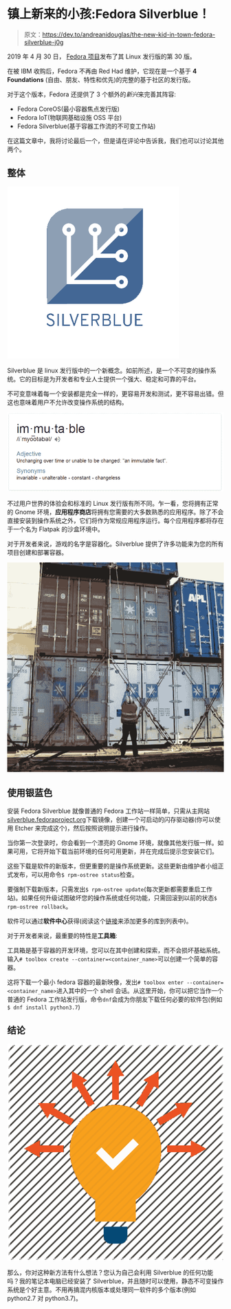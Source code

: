 # 镇上新来的小孩:Fedora Silverblue！

> 原文：<https://dev.to/andreanidouglas/the-new-kid-in-town-fedora-silverblue-j0g>

2019 年 4 月 30 日， [Fedora 项目](https://getfedora.org/)发布了其 Linux 发行版的第 30 版。

在被 IBM 收购后，Fedora 不再由 Red Had 维护，它现在是一个基于 **4 Foundations** (自由、朋友、特性和优先)的完整的基于社区的发行版。

对于这个版本，Fedora 还提供了 3 个额外的*新兴*来完善其阵容:

*   Fedora CoreOS(最小容器焦点发行版)
*   Fedora IoT(物联网基础设施 OSS 平台)
*   Fedora Silverblue(基于容器工作流的不可变工作站)

在这篇文章中，我将讨论最后一个，但是请在评论中告诉我，我们也可以讨论其他两个。

## 整体

[![silverblue](img/2251b83510980e1c2dcb7d86f4985367.png)](https://res.cloudinary.com/practicaldev/image/fetch/s--HqBleMIY--/c_limit%2Cf_auto%2Cfl_progressive%2Cq_auto%2Cw_880/https://docs.fedoraproject.org/en-US/fedora-silverblue/_images/silverblue-logo.svg)

Silverblue 是 linux 发行版中的一个新概念。如前所述，是一个不可变的操作系统。它的目标是为开发者和专业人士提供一个强大、稳定和可靠的平台。

不可变意味着每一个安装都是完全一样的，更容易开发和测试，更不容易出错。但这也意味着用户不允许改变操作系统的结构。

[![immutable](img/999868eb88ca4020aac9a76c88cf79a7.png)](https://res.cloudinary.com/practicaldev/image/fetch/s--RwD8UJ-Q--/c_limit%2Cf_auto%2Cfl_progressive%2Cq_auto%2Cw_880/http://abhirockzz.files.wordpress.com/2014/01/immutable-defined.png)

不过用户世界的体验会和标准的 Linux 发行版有所不同。乍一看，您将拥有正常的 Gnome 环境，**应用程序商店**将拥有您需要的大多数熟悉的应用程序。除了不会直接安装到操作系统之外，它们将作为常规应用程序运行。每个应用程序都将存在于一个名为 Flatpak 的沙盒环境中。

对于开发者来说，游戏的名字是容器化。Silverblue 提供了许多功能来为您的所有项目创建和部署容器。

[![containers](img/3e885355fe04c5502a24e14d1d782614.png)](https://res.cloudinary.com/practicaldev/image/fetch/s--XdjN3PpP--/c_limit%2Cf_auto%2Cfl_progressive%2Cq_auto%2Cw_880/https://www.marineinsight.com/wp-content/uploads/2011/05/Container-lashing-with-rods.jpg)

## 使用银蓝色

安装 Fedora Silverblue 就像普通的 Fedora 工作站一样简单，只需从主网站[silverblue.fedoraproject.org](https://silverblue.fedoraproject.org/)下载镜像，创建一个可启动的闪存驱动器(你可以使用 Etcher 来完成这个)，然后按照说明提示进行操作。

当你第一次登录时，你会看到一个漂亮的 Gnome 环境，就像其他发行版一样。如果可用，它将开始下载当前环境的任何可用更新，并在完成后提示您安装它们。

这些下载是软件的新版本，但更重要的是操作系统更新。这些更新由维护者小组正式发布，可以用命令`$ rpm-ostree status`检查。

要强制下载新版本，只需发出`$ rpm-ostree update`(每次更新都需要重启工作站)。如果任何升级试图破坏您的操作系统或任何功能，只需回滚到以前的状态`$ rpm-ostree rollback`。

软件可以通过**软件中心**获得(阅读这个[链接](https://docs.fedoraproject.org/en-US/fedora-silverblue/getting-started/)来添加更多的库到列表中)。

对于开发者来说，最重要的特性是**工具箱**:

工具箱是基于容器的开发环境，您可以在其中创建和探索，而不会损坏基础系统。输入`# toolbox create --container=<container_name>`可以创建一个简单的容器。

这将下载一个最小 fedora 容器的最新映像，发出`# toolbox enter --container=<container_name>`进入其中的一个 shell 会话。从这里开始，你可以把它当作一个普通的 Fedora 工作站发行版，命令`dnf`会成为你朋友下载任何必要的软件包(例如`$ dnf install python3.7`)

## 结论

[![conclusion](img/93fff1a862468a6102f07358b205a2f7.png)](https://res.cloudinary.com/practicaldev/image/fetch/s--9K1xA8hu--/c_limit%2Cf_auto%2Cfl_progressive%2Cq_auto%2Cw_880/https://cdn1.iconfinder.com/data/icons/got-idea-vol-2/128/assumption-512.png)

那么，你对这种新方法有什么想法？您认为自己会利用 Silverblue 的任何功能吗？我的笔记本电脑已经安装了 Silverblue，并且随时可以使用，静态不可变操作系统是个好主意。不用再搞混内核版本或处理同一软件的多个版本(例如 python2.7 对 python3.7)。
